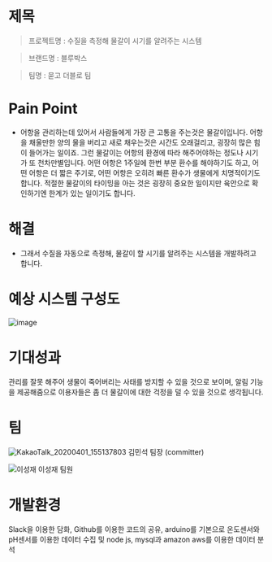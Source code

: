 
# 제목
>프로젝트명 : 수질을 측정해 물갈이 시기를 알려주는 시스템

>브랜드명 : 블루박스 

>팀명 : 묻고 더블로 팀
  
# Pain Point
- 어항을 관리하는데 있어서 사람들에게 가장 큰 고통을 주는것은 물갈이입니다. 어항을 채울만한 양의 물을 버리고 새로 채우는것은 시간도 오래걸리고,
  굉장히 많은 힘이 들어가는 일이죠. 그런 물갈이는 어항의 환경에 따라 해주어야하는 정도나 시기가 또 천차만별입니다. 어떤 어항은 1주일에 한번 부분
  환수를 해야하기도 하고, 어떤 어항은 더 짧은 주기로, 어떤 어항은 오히려 빠른 환수가 생물에게 치명적이기도 합니다. 적절한 물갈이의 타이밍을 아는
  것은 굉장히 중요한 일이지만 육안으로 확인하기엔 한계가 있는 일이기도 합니다.

  

# 해결
+ 그래서 수질을 자동으로 측정해, 물갈이 할 시기를 알려주는 시스템을 개발하려고 합니다.
  
# 예상 시스템 구성도
 ![image](https://user-images.githubusercontent.com/62240493/80298855-21004c80-87cb-11ea-99de-aff7136f60f4.png)
  
# 기대성과
  관리를 잘못 해주어 생물이 죽어버리는 사태를 방지할 수 있을 것으로 보이며, 알림 기능을 제공해줌으로 
  이용자들은 좀 더 물갈이에 대한 걱정을 덜 수 있을 것으로 생각됩니다.
  
  
  
  
# 팀
  ![KakaoTalk_20200401_155137803](https://user-images.githubusercontent.com/62240493/79067557-1ccc2d80-7cfb-11ea-9651-be3afc550018.jpg)
  김민석
  팀장 (committer)
  
  ![이성재](https://user-images.githubusercontent.com/62240493/79067575-3f5e4680-7cfb-11ea-9609-6f14cc30599d.png)
  이성재
  팀원

# 개발환경
  Slack을 이용한 담화, 
  Github를 이용한 코드의 공유,
  arduino를 기본으로 온도센서와 pH센서를 이용한 데이터 수집 및 
  node js, mysql과 amazon aws를 이용한 데이터 분석
  
  
